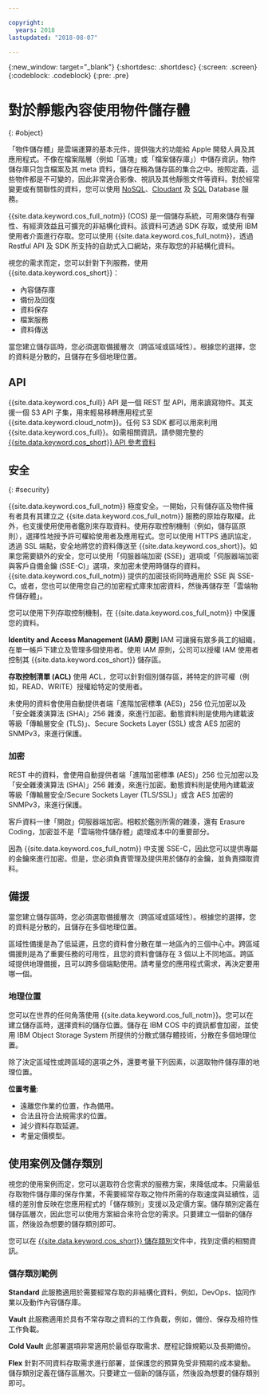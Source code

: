 ```yaml
---

copyright:
  years: 2018
lastupdated: "2018-08-07"

---
```

{:new_window: target="_blank"}
{:shortdesc: .shortdesc}
{:screen: .screen}
{:codeblock: .codeblock}
{:pre: .pre}

# 對於靜態內容使用物件儲存體
{: #object}

「物件儲存體」是雲端運算的基本元件，提供強大的功能給 Apple 開發人員及其應用程式。不像在檔案階層（例如「區塊」或「檔案儲存庫」）中儲存資訊，物件儲存庫只包含檔案及其 meta 資料，儲存在稱為儲存區的集合之中。按照定義，這些物件都是不可變的，因此非常適合影像、視訊及其他靜態文件等資料。對於經常變更或有關聯性的資料，您可以使用 [NoSQL](/docs/swift/data/nosql.html)、[Cloudant](/docs/swift/data/cloudant.html) 及 [SQL](/docs/swift/data/sql.html) Database 服務。

{{site.data.keyword.cos_full_notm}} (COS) 是一個儲存系統，可用來儲存有彈性、有經濟效益且可擴充的非結構化資料。該資料可透過 SDK 存取，或使用 IBM 使用者介面進行存取。您可以使用 {{site.data.keyword.cos_full_notm}}，透過 Restful API 及 SDK 所支持的自助式入口網站，來存取您的非結構化資料。 

視您的需求而定，您可以針對下列服務，使用 {{site.data.keyword.cos_short}}：

* 內容儲存庫
* 備份及回復
* 資料保存
* 檔案服務
* 資料傳送

當您建立儲存區時，您必須選取備援層次（跨區域或區域性）。根據您的選擇，您的資料是分散的，且儲存在多個地理位置。

## API

{{site.data.keyword.cos_full}} API 是一個 REST 型 API，用來讀寫物件。其支援一個 S3 API 子集，用來輕易移轉應用程式至 {{site.data.keyword.cloud_notm}}。任何 S3 SDK 都可以用來利用 {{site.data.keyword.cos_full}}。如需相關資訊，請參閱完整的 [{{site.data.keyword.cos_short}} API 參考資料](docs/services/cloud-object-storage/api-reference/about-compatibility-api.html#about-the-ibm-cloud-object-storage-api)

## 安全
{: #security}

{{site.data.keyword.cos_full_notm}} 極度安全。一開始，只有儲存區及物件擁有者具有其建立之 {{site.data.keyword.cos_full_notm}} 服務的原始存取權。此外，也支援使用使用者鑑別來存取資料。使用存取控制機制（例如，儲存區原則），選擇性地授予許可權給使用者及應用程式。您可以使用 HTTPS 通訊協定，透過 SSL 端點，安全地將您的資料傳送至 {{site.data.keyword.cos_short}}。如果您需要額外的安全，您可以使用「伺服器端加密 (SSE)」選項或「伺服器端加密與客戶自備金鑰 (SSE-C)」選項，來加密未使用時儲存的資料。{{site.data.keyword.cos_full_notm}} 提供的加密技術同時適用於 SSE 與 SSE-C。或者，您也可以使用您自己的加密程式庫來加密資料，然後再儲存至「雲端物件儲存體」。

您可以使用下列存取控制機制，在 {{site.data.keyword.cos_full_notm}} 中保護您的資料。

**Identity and Access Management (IAM) 原則**
IAM 可讓擁有眾多員工的組織，在單一帳戶下建立及管理多個使用者。使用 IAM 原則，公司可以授權 IAM 使用者控制其 {{site.data.keyword.cos_short}} 儲存區。

**存取控制清單 (ACL)**
使用 ACL，您可以針對個別儲存區，將特定的許可權（例如，READ、WRITE）授權給特定的使用者。

未使用的資料會使用自動提供者端「進階加密標準 (AES)」256 位元加密以及「安全雜湊演算法 (SHA)」256 雜湊，來進行加密。動態資料則是使用內建載波等級「傳輸層安全 (TLS)」、Secure Sockets Layer (SSL) 或含 AES 加密的 SNMPv3，來進行保護。

### 加密

REST 中的資料，會使用自動提供者端「進階加密標準 (AES)」256 位元加密以及「安全雜湊演算法 (SHA)」256 雜湊，來進行加密。動態資料則是使用內建載波等級「傳輸層安全/Secure Sockets Layer (TLS/SSL)」或含 AES 加密的 SNMPv3，來進行保護。

客戶資料一律「開啟」伺服器端加密。相較於鑑別所需的雜湊，還有 Erasure Coding，加密並不是「雲端物件儲存體」處理成本中的重要部分。

因為 {{site.data.keyword.cos_full_notm}} 中支援 SSE-C，因此您可以提供專屬的金鑰來進行加密。但是，您必須負責管理及提供用於儲存的金鑰，並負責擷取資料。

## 備援

當您建立儲存區時，您必須選取備援層次（跨區域或區域性）。根據您的選擇，您的資料是分散的，且儲存在多個地理位置。

區域性備援是為了低延遲，且您的資料會分散在單一地區內的三個中心中。跨區域備援則是為了重要任務的可用性，且您的資料會儲存在 3 個以上不同地區。跨區域提供地理備援，且可以跨多個端點使用。請考量您的應用程式需求，再決定要用哪一個。

### 地理位置

您可以在世界的任何角落使用 {{site.data.keyword.cos_full_notm}}。您可以在建立儲存區時，選擇資料的儲存位置。儲存在 IBM COS 中的資訊都會加密，並使用 IBM Object Storage System 所提供的分散式儲存體技術，分散在多個地理位置。 

除了決定區域性或跨區域的選項之外，還要考量下列因素，以選取物件儲存庫的地理位置。

**位置考量**:
* 遠離您作業的位置，作為備用。
* 合法且符合法規需求的位置。
* 減少資料存取延遲。
* 考量定價模型。

## 使用案例及儲存類別

視您的使用案例而定，您可以選取符合您需求的服務方案，來降低成本。只需最低存取物件儲存庫的保存作業，不需要經常存取之物件所需的存取速度與延續性，這樣的差別會反映在您應用程式的「儲存類別」支援以及定價方案。儲存類別定義在儲存區層次，因此您可以使用方案組合來符合您的需求。只要建立一個新的儲存區，然後設為想要的儲存類別即可。

您可以在 [{{site.data.keyword.cos_short}} 儲存類別](/docs/services/cloud-object-storage/help/billing.html#ibm-cos-pricing)文件中，找到定價的相關資訊。

### 儲存類別範例

**Standard**
此服務適用於需要經常存取的非結構化資料，例如，DevOps、協同作業以及動作內容儲存庫。

**Vault**
此服務適用於具有不常存取之資料的工作負載，例如，備份、保存及相符性工作負載。

**Cold Vault**
此部署選項非常適用於最低存取需求、歷程記錄規範以及長期備份。

**Flex** 針對不同資料存取需求進行部署，並保護您的預算免受非預期的成本變動。
儲存類別定義在儲存區層次。只要建立一個新的儲存區，然後設為想要的儲存類別即可。
